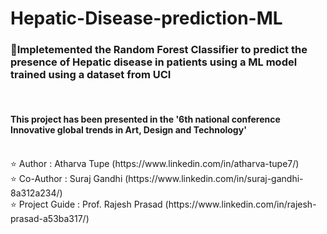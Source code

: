 # Hepatic-Disease-prediction-ML
<h3>📌Impletemented the Random Forest Classifier to predict the presence of Hepatic disease in patients using a ML model trained using a dataset from UCI </h3><br>
<h4>This project has been presented in the '6th national conference Innovative global trends in Art, Design and Technology'</h4> <br>
⭐️ Author : Atharva Tupe (https://www.linkedin.com/in/atharva-tupe7/)<br>
⭐️ Co-Author : Suraj Gandhi (https://www.linkedin.com/in/suraj-gandhi-8a312a234/)<br>
⭐️ Project Guide : Prof. Rajesh Prasad (https://www.linkedin.com/in/rajesh-prasad-a53ba317/)
